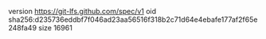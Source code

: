 version https://git-lfs.github.com/spec/v1
oid sha256:d235736eddbf7f046ad23aa56516f318b2c71d64e4ebafe177af2f65e248fa49
size 16961
